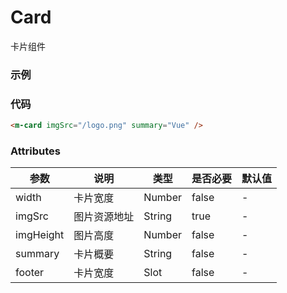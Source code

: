 # Card
卡片组件

### 示例
<m-card imgSrc="/zm-card-ui/logo.png" summary="Vue" />

### 代码
```html
<m-card imgSrc="/logo.png" summary="Vue" />
```

### Attributes
| 参数 | 说明 | 类型 | 是否必要 | 默认值 |
| --- | --- | --- | --- | --- |
| width     | 卡片宽度    | Number | false | - |
| imgSrc    | 图片资源地址 | String | true  | - |
| imgHeight | 图片高度    | Number | false | - |
| summary   | 卡片概要    | String | false | - |
| footer    | 卡片宽度    | Slot   | false | - |


